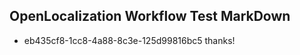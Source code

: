 ## OpenLocalization Workflow Test MarkDown

* eb435cf8-1cc8-4a88-8c3e-125d99816bc5 
thanks!



<!--HONumber=Feb16_HO3-->
